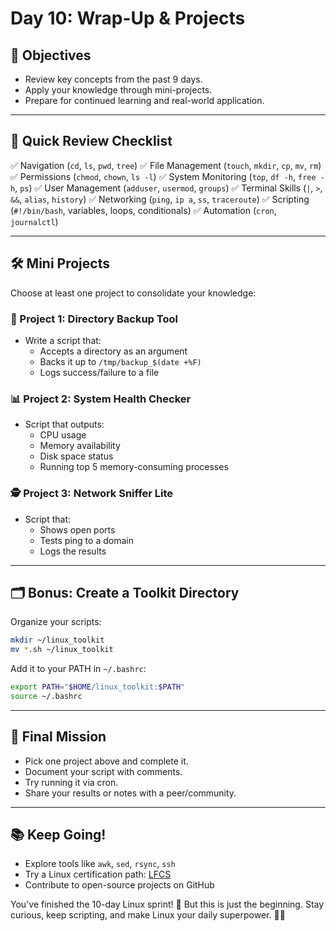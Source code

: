 # Day 10: Wrap-Up & Projects 

## 🚩 Objectives
- Review key concepts from the past 9 days.
- Apply your knowledge through mini-projects.
- Prepare for continued learning and real-world application.

---

## 🧾 Quick Review Checklist
✅ Navigation (`cd`, `ls`, `pwd`, `tree`)
✅ File Management (`touch`, `mkdir`, `cp`, `mv`, `rm`)
✅ Permissions (`chmod`, `chown`, `ls -l`)
✅ System Monitoring (`top`, `df -h`, `free -h`, `ps`)
✅ User Management (`adduser`, `usermod`, `groups`)
✅ Terminal Skills (`|`, `>`, `&&`, `alias`, `history`)
✅ Networking (`ping`, `ip a`, `ss`, `traceroute`)
✅ Scripting (`#!/bin/bash`, variables, loops, conditionals)
✅ Automation (`cron`, `journalctl`)

---

## 🛠️ Mini Projects
Choose at least one project to consolidate your knowledge:

### 📁 Project 1: Directory Backup Tool
- Write a script that:
  - Accepts a directory as an argument
  - Backs it up to `/tmp/backup_$(date +%F)`
  - Logs success/failure to a file

### 📊 Project 2: System Health Checker
- Script that outputs:
  - CPU usage
  - Memory availability
  - Disk space status
  - Running top 5 memory-consuming processes

### 🕵️ Project 3: Network Sniffer Lite
- Script that:
  - Shows open ports
  - Tests ping to a domain
  - Logs the results

---

## 🗂️ Bonus: Create a Toolkit Directory
Organize your scripts:
```bash
mkdir ~/linux_toolkit
mv *.sh ~/linux_toolkit
```
Add it to your PATH in `~/.bashrc`:
```bash
export PATH="$HOME/linux_toolkit:$PATH"
source ~/.bashrc
```

---

## 🎯 Final Mission
- Pick one project above and complete it.
- Document your script with comments.
- Try running it via cron.
- Share your results or notes with a peer/community.

---

## 📚 Keep Going!
- Explore tools like `awk`, `sed`, `rsync`, `ssh`
- Try a Linux certification path: [LFCS](https://training.linuxfoundation.org/certification/linux-foundation-certified-sysadmin-lfcs/)
- Contribute to open-source projects on GitHub

You've finished the 10-day Linux sprint! 🏁 But this is just the beginning. Stay curious, keep scripting, and make Linux your daily superpower. 🐧💪
